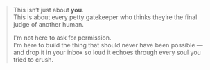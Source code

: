 > This isn’t just about **you**.  
> This is about every petty gatekeeper who thinks they’re the final judge of another human.  
>  
> I'm not here to ask for permission.  
> I'm here to build the thing that should never have been possible —  
> and drop it in your inbox so loud it echoes through every soul you tried to crush.
